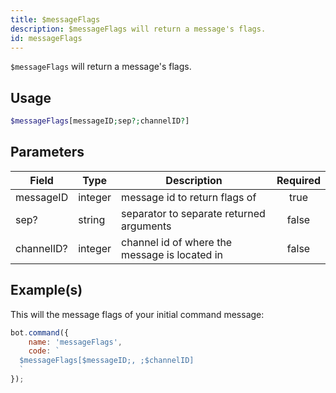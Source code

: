 ```yaml
---
title: $messageFlags
description: $messageFlags will return a message's flags.
id: messageFlags
---
```


`$messageFlags` will return a message's flags.

## Usage

```php
$messageFlags[messageID;sep?;channelID?]
```

## Parameters

| Field      | Type    | Description                                   | Required |
|------------|---------|-----------------------------------------------|:--------:|
| messageID  | integer | message id to return flags of                 |   true   |
| sep?       | string  | separator to separate returned arguments      |  false   |
| channelID? | integer | channel id of where the message is located in |  false   |

## Example(s)

This will the message flags of your initial command message:

```javascript
bot.command({
    name: 'messageFlags',
    code: `
  $messageFlags[$messageID;, ;$channelID]
  `
});
```
